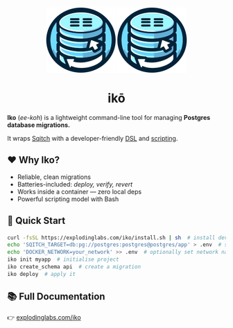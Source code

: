 <p align="center">
  <img alt="Iko logo" height="150" src="https://github.com/explodinglabs/iko/blob/main/images/logo-light.png?raw=true#gh-light-mode-only" />
  <img alt="Iko logo" height="150" src="https://github.com/explodinglabs/iko/blob/main/images/logo-dark.png?raw=true#gh-dark-mode-only" />
</p>

<h1 align="center">
  ikō
</h1>

**Iko** (_ee-koh_) is a lightweight command-line tool for managing **Postgres
database migrations.**

It wraps [Sqitch](https://sqitch.org/) with a developer-friendly
[DSL](https://www.explodinglabs.com/iko/commands/) and
[scripting](https://www.explodinglabs.com/iko/scripting/).

## ❤️ Why Iko?

- Reliable, clean migrations
- Batteries-included: _deploy, verify, revert_
- Works inside a container — zero local deps
- Powerful scripting model with Bash

## 🚀 Quick Start

```sh
curl -fsSL https://explodinglabs.com/iko/install.sh | sh  # install dev CLI
echo 'SQITCH_TARGET=db:pg://postgres:postgres@postgres/app' > .env  # set database connection
echo 'DOCKER_NETWORK=your_network' >> .env  # optionally set network name
iko init myapp  # initialise project
iko create_schema api  # create a migration
iko deploy  # apply it
```

## 📚 Full Documentation

👉 [explodinglabs.com/iko](https://explodinglabs.com/iko/)
